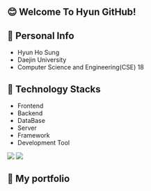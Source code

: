 ## 😊 Welcome To Hyun GitHub!

## 🧒 Personal Info
- Hyun Ho Sung
- Daejin University
- Computer Science and Engineering(CSE) 18

## 🔧 Technology Stacks
- Frontend
- Backend
- DataBase
- Server
- Framework
- Development Tool

<img src="https://img.shields.io/badge/VSCODE-3776AB?style=for-the-badge&logo=Visual Studio Code&logoColor=skyblue">
<img src="https://img.shields.io/badge/Python-3776AB?style=for-the-badge&logo=Python&logoColor=white">

## 📝 My portfolio




































<!--
**hosunghyun/hosunghyun** is a ✨ _special_ ✨ repository because its `README.md` (this file) appears on your GitHub profile.

Here are some ideas to get you started:

- 🔭 I’m currently working on ...
- 🌱 I’m currently learning ...
- 👯 I’m looking to collaborate on ...
- 🤔 I’m looking for help with ...
- 💬 Ask me about ...
- 📫 How to reach me: ...
- 😄 Pronouns: ...
- ⚡ Fun fact: ...
-->
